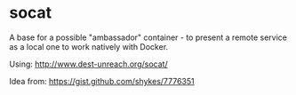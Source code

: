 socat
=====

A base for a possible "ambassador" container - to present a remote service as a local one to work natively with Docker.

Using: http://www.dest-unreach.org/socat/

Idea from: https://gist.github.com/shykes/7776351
